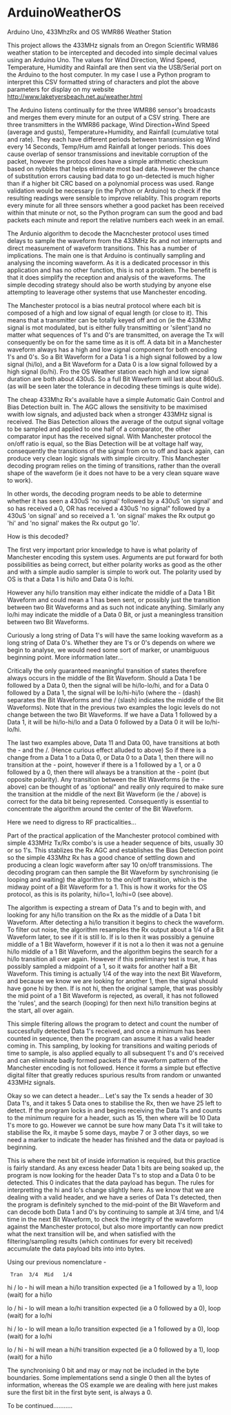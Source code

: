 ArduinoWeatherOS
================

Arduino Uno, 433MhzRx and OS WMR86 Weather Station

This project allows the 433MHz signals from an Oregon Scientific WRM86 weather station to be intercepted and decoded  into simple decimal values using an Arduino Uno. The values for Wind Direction, Wind Speed, Temperature, Humidity and Rainfall are then sent via the USB/Serial port on the Arduino to the host computer.  In my case I use a Python program to interpret this CSV formatted string of characters and plot the above parameters for display on my website http://www.laketyersbeach.net.au/weather.html

The Arduino listens continually for the three WMR86 sensor's broadcasts and merges them every minute for an output of a CSV string.  There are three transmitters in the WMR86 package, Wind Direction+Wind Speed (average and gusts), Temperature+Humidity, and Rainfall (cumulative total and rate).  They each have different periods between transmission eg Wind every 14 Seconds, Temp/Hum amd Rainfall at longer periods.  This does cause overlap of sensor transmissions and inevitable corruption of the packet, however the protocol does have a simple arithmetic checksum based on nybbles that helps eliminate most bad data.  However the chance of substitution errors causing bad data to go un-detected is much higher than if a higher bit CRC based on a polynomial process was used.  Range validation would be necessary (in the Python or Arduino) to check if the resulting readings were sensible to improve reliablity.  This program reports every minute for all three sensors whether a good packet has been received within that minute or not, so the Python program can sum the good and bad packets each minute and report the relative numbers each week in an email.

The Ardunio algorithm to decode the Macnchester protocol uses timed delays to sample the waveform from the 433MHz Rx and not interrupts and direct measurement of waveform transitions.  This has a number of implications.  The main one is that Arduino is continually sampling and analysing the incoming waveform.  As it is a dedicated processor in this application and has no other function, this is not a problem. The benefit is that it does simplify the reception and analysis of the waveforms.  The simple decoding strategy should also be worth studying by anyone else attempting to leaverage other systems that use Manchester encoding. 

The Manchester protocol is a bias neutral protocol where each bit is composed of a high and low signal of equal length (or close to it).  This means that a transmitter can be totally keyed off and on (ie the 433Mhz signal is mot modulated, but is either fully transmitting or 'silent')and no matter what sequences of 1's and 0's are transmitted, on average the Tx will consequently be on for the same time as it is off.  A data bit in a Manchester waveform always has a high and low signal component for both encoding 1's and 0's.  So a Bit Waveform for a Data 1 is a high signal followed by a low signal (hi/lo), and a Bit Waveform for a Data 0 is a low signal followed by a high signal (lo/hi). Fro the OS Weather station each high and low signal duration are both about 430uS.  So a full Bit Waveform will last about 860uS. (as will be seen later the tolerance in decoding these timings is quite wide).

The cheap 433Mhz Rx's available have a simple Automatic Gain Control and Bias Detection built in. The AGC allows the sensitivity to be maximised wwith low signals, and adjusted back when a stronger 433MHz signal is received.  The Bias Detection allows the average of the output signal voltage to be sampled and applied to one half of a comparator, the other comparator input has the received signal.  With Manchester protocol the on/off ratio is equal, so the Bias Detection will be at voltage half way, consequently the transitions of the signal from on to off and back again, can produce very clean logic signals with simple circuitry. This Manchester decoding program relies on the timing of transitions, rather than the overall shape of the waveform (ie it does not have to be a very clean square wave to work).

In other words, the decoding program needs to be able to determine whether it has seen a 430uS 'no signal' followed by a 430uS 'on signal' and so has received a 0, OR has received a 430uS 'no signal" followed by a 430uS 'on signal' and so received a 1. 'on signal' makes the Rx output go 'hi' and 'no signal' makes the Rx output go 'lo'.

How is this decoded?

The first very important prior knowledge to have is what polarity of Manchester encoding this system uses.  Arguments are put forward for both possibilities as being correct, but either polarity works as good as the other and with a simple audio sampler is simple to work out.  The polarity used by OS is that a Data 1 is hi/lo and Data 0 is lo/hi.

However any hi/lo transition may either indicate the middle of a Data 1 Bit Waveform and could mean a 1 has been sent, or possibly just the transition between two Bit Waveforms and as such not indicate anything. Similarly any lo/hi may indicate the middle of a Data 0 Bit, or just a meaningless transition between two Bit Waveforms.

Curiously a long string of Data 1's will have the same looking waveform as a long string of Data 0's.  Whether they are 1's or 0's depends on where we begin to analyse, we would need some sort of marker, or unambiguous beginning point. More information later...

Critically the only guaranteed meaningful transition of states therefore always occurs in the middle of the Bit Waveform.  Should a Data 1 be followed by a Data 0, then the signal will be hi/lo-lo/hi, and for a Data 0 followed by a Data 1, the signal will be lo/hi-hi/lo (where the - (dash) separates the Bit Waveforms and the / (slash) indicates the middle of the Bit Waveforms).  Note that in the previous two examples the logic levels do not change between the two Bit Waveforms.  If we have a Data 1 followed by a Data 1, it will be hi/lo-hi/lo and a Data 0 followed by a Data 0 it will be lo/hi-lo/hi.

The last two examples above, Data 11 and  Data 00, have transitions at both the - and the /. (Hence curious effect alluded to above) So if there is a change from a Data 1 to a Data 0, or Data 0 to a Data 1, then there will no transition at the - point, however if there is a 1 followed by a 1, or a 0 followed by a 0, then there will always be a transition at the - point (but opposite polarity). Any transition between the Bit Waveforms (ie the - above) can be thought of as 'optional" and really only required to make sure the transition at the middle of the next Bit Waveform (ie the / above) is correct for the data bit being represented.  Consequently is essential to concentrate the algorithm around the center of the Bit Waveform.

Here we need to digress to RF practicalities... 

Part of the practical application of the Manchester protocol combined with simple 433MHz Tx/Rx combo's is use a header sequence of bits, usually 30 or so 1's.  This stablizes the Rx AGC and establishes the Bias Detection point so the simple 433Mhz Rx has a good chance of settling down and producing a clean logic waveform after say 10 on/off transmissions.  The decoding program can then sample the Bit Waveform by synchronising (ie looping and waiting) the algorithm to the on/off transition, which is the midway point of a Bit Waveform for a 1.  This is how it works for the OS protocol, as this is its polarity, hi/lo=1, lo/hi=0 (see above).

The algorithm is expecting a stream of Data 1's and to begin with, and looking for any hi/lo transition on the Rx as the middle of a Data 1 bit Waveform.  After detecting a hi/lo transition it begins to check the waveform. To filter out noise, the algorithm resamples the Rx output about a 1/4 of a Bit Waveform later, to see if it is still lo.  If is lo then it was possibly a genuine middle of a 1 Bit Waveform, however if it is not a lo then it was not a genuine hi/lo middle of a 1 Bit Waveform, and the algorithm begins the search for a hi/lo transition all over again.  However if this preliminary test is true, it has possibly sampled a midpoint of a 1, so it waits for another half a Bit Waveform.  This timing is actually 1/4 of the way into the next Bit Waveform, and because we know we are looking for another 1, then the signal should have gone hi by then. If is not hi, then the original sample, that was possibly the mid point of a 1 Bit Waveform is rejected, as overall, it has not followed the 'rules', and the search (looping) for then next hi/lo transition begins at the start, all over again.

This simple filtering allows the program to detect and count the number of successfully detected Data 1's received, and once a minimum has been counted in sequence, then the program can assume it has a valid header coming in. This sampling, by looking for transitions and waiting periods of time to sample, is also applied equally to all subsequent 1's and 0's received and can eliminate badly formed packets if the waveform pattern of the Manchester encoding is not followed.  Hence it forms a simple but effective digital filter that greatly reduces spurious results from random or unwanted 433MHz signals. 

Okay so we can detect a header... Let's say the Tx sends a header of 30 Data 1's, and it takes 5 Data ones to stabilise the Rx, then we have 25 left to detect.  If the program locks in and begins receiving the Data 1's and counts to the minimum require for a header, such as 15, then where will be 10 Data 1's more to go.  However we cannot be sure how many Data 1's it will take to stabilise the Rx, it maybe 5 some days, maybe 7 or 3 other days, so we need a marker to indicate the header has finished and the data or payload is beginning.

This is where the next bit of inside information is required, but this practice is fairly standard.  As any excess header Data 1 bits are being soaked up, the program is now looking for the header Data 1's to stop and a Data 0 to be detected. This 0 indicates that the data payload has begun.  The rules for interpretting the hi and lo's change slightly here.  As we know that we are dealing with a valid header, and we have a series of Data 1's detected, then the program is definitely synched to the mid-point of the Bit Waveform and can decode both Data 1 and 0's by continuing to sample at 3/4 time, and 1/4 time in the next Bit Waveform, to check the integrity of the waveform against the Manchester protocol, but also more importantly can now predict what the next transition will be, and when satisfied with the filtering/sampling results (which continues for every bit received) accumulate the data payload bits into into bytes.


Using our previous nomenclature -

     Tran  3/4  Mid   1/4
hi   /     lo   -     hi    will mean a hi/lo transition expected (ie a 1 followed by a 1), loop (wait) for a hi/lo

lo   /     hi   -     lo    will mean a lo/hi transition expected (ie a 0 followed by a 0), loop (wait) for a lo/hi

hi   /     lo   -     lo    will mean a lo/lo transition expected (ie a 1 followed by a 0), loop (wait) for a lo/hi

lo   /     hi   -     hi    will mean a hi/hi transition expected (ie a 0 followed by a 1), loop (wait) for a hi/lo



The synchronising 0 bit and may or may not be included in the byte boundaries.  Some implementations send a single 0 then all the bytes of information, whereas the OS example we are dealing with here just makes sure the first bit in the first byte sent, is always a 0.

To be continued...........
